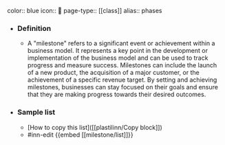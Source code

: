 color:: blue
icon:: 🏁
page-type:: [[class]]
alias:: phases

- ### Definition 
  - A "milestone" refers to a significant event or achievement within a business model. It represents a key point in the development or implementation of the business model and can be used to track progress and measure success. Milestones can include the launch of a new product, the acquisition of a major customer, or the achievement of a specific revenue target. By setting and achieving milestones, businesses can stay focused on their goals and ensure that they are making progress towards their desired outcomes.
- ### Sample list
  - [How to copy this list]([[plastilinn/Copy block]])
  - #inn-edit {{embed [[milestone/list]]}}


